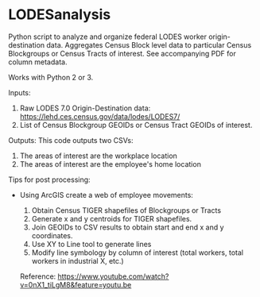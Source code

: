 # LODESanalysis

Python script to analyze and organize federal LODES worker origin-destination data.
Aggregates Census Block level data to particular Census Blockgroups or Census Tracts of interest.
See accompanying PDF for column metadata.

Works with Python 2 or 3.

Inputs:
  1. Raw LODES 7.0 Origin-Destination data: https://lehd.ces.census.gov/data/lodes/LODES7/
  2. List of Census Blockgroup GEOIDs or Census Tract GEOIDs of interest.

Outputs:
  This code outputs two CSVs:
  1. The areas of interest are the workplace location
  2. The areas of interest are the employee's home location

Tips for post processing:
  - Using ArcGIS create a web of employee movements:
    1. Obtain Census TIGER shapefiles of Blockgroups or Tracts
    2. Generate x and y centroids for TIGER shapefiles.
    3. Join GEOIDs to CSV results to obtain start and end x and y coordinates.
    4. Use XY to Line tool to generate lines
    5. Modify line symbology by column of interest (total workers, total workers in industrial X, etc.) 
    
    Reference: https://www.youtube.com/watch?v=0nX1_tiLgM8&feature=youtu.be
